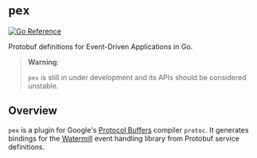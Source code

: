 # `pex`
[![Go Reference](https://pkg.go.dev/badge/go.essaim.dev/pex.svg)](https://pkg.go.dev/go.essaim.dev/pex)

Protobuf definitions for Event-Driven Applications in Go.

> **Warning**:
>
> `pex` is still in under development and its APIs should be considered unstable.

## Overview

`pex` is a plugin for Google's [Protocol Buffers](https://protobuf.dev/) compiler `protoc`. It generates bindings for the [Watermill](https://github.com/ThreeDotsLabs/watermill/) event handling library from Protobuf service definitions.
